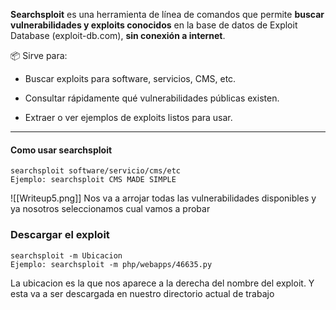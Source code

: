 **Searchsploit** es una herramienta de línea de comandos que permite **buscar vulnerabilidades y exploits conocidos** en la base de datos de Exploit Database (exploit-db.com), **sin conexión a internet**.


📦 Sirve para:

- Buscar exploits para software, servicios, CMS, etc.
    
- Consultar rápidamente qué vulnerabilidades públicas existen.
    
- Extraer o ver ejemplos de exploits listos para usar.

-------

#### Como usar searchsploit
```shell
searchsploit software/servicio/cms/etc
Ejemplo: searchsploit CMS MADE SIMPLE
```
![[Writeup5.png]]
Nos va a arrojar todas las vulnerabilidades disponibles y ya nosotros seleccionamos cual vamos a probar

### Descargar el exploit
```shell
searchsploit -m Ubicacion
Ejemplo: searchsploit -m php/webapps/46635.py
```
La ubicacion es la que nos aparece a la derecha del nombre del exploit. Y esta va a ser descargada en nuestro directorio actual de trabajo